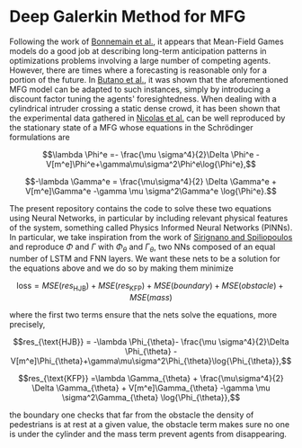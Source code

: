 # Deep Galerkin Method for MFG

Following the work of [Bonnemain et al.](https://arxiv.org/abs/2201.08592), it appears that Mean-Field Games models do a good job at describing long-term anticipation patterns in optimizations problems involving a large number of competing agents. However, there are times where a forecasting is reasonable only for a portion of the future. In [Butano et al.](https://arxiv.org/abs/2302.08945), it was shown that the aforementioned MFG model can be adapted to such instances, simply by introducing a discount factor tuning the agents' foresightedness. When dealing with a cylindrical intruder crossing a static dense crowd, it has been shown that the experimental data gathered in [Nicolas et al.](https://arxiv.org/abs/1810.03343) can be well reproduced by the stationary state of a MFG whose equations in the Schrödinger formulations are

$$\lambda \Phi^e =- \frac{\mu \sigma^4}{2}\Delta \Phi^e -V[m^e]\Phi^e+\gamma\mu\sigma^2\Phi^e\log{\Phi^e},$$

$$-\lambda \Gamma^e = \frac{\mu\sigma^4}{2} \Delta \Gamma^e + V[m^e]\Gamma^e -\gamma \mu \sigma^2\Gamma^e \log{\Phi^e}.$$

The present repository contains the code to solve these two equations using Neural Networks, in particular by including relevant physical features of the system, something called Physics Informed Neural Networks (PINNs). In particular, we take inspiration from the work of [Sirignano and Spiliopoulos](https://arxiv.org/abs/1708.07469) and reproduce $\Phi$ and $\Gamma$ with $\Phi_{\theta}$ and $\Gamma_{\theta}$, two NNs composed of an equal number of LSTM and FNN layers. We want these nets to be a solution for the equations above and we do so by making them minimize 

$$\text{loss} = MSE(res_{\text{HJB}}) +  MSE(res_{\text{KFP}}) + MSE(boundary) + MSE(obstacle) + MSE(mass)$$

where the first two terms ensure that the nets solve the equations, more precisely, 

$$res_{\text{HJB}} = -\lambda \Phi_{\theta}- \frac{\mu \sigma^4}{2}\Delta \Phi_{\theta} -V[m^e]\Phi_{\theta}+\gamma\mu\sigma^2\Phi_{\theta}\log{\Phi_{\theta}},$$

$$res_{\text{KFP}} =\lambda \Gamma_{\theta} + \frac{\mu\sigma^4}{2} \Delta \Gamma_{\theta} + V[m^e]\Gamma_{\theta} -\gamma \mu \sigma^2\Gamma_{\theta} \log{\Phi_{\theta}},$$

the boundary one checks that far from the obstacle the density of pedestrians is at rest at a given value, the obstacle term makes sure no one is under the cylinder and the mass term prevent agents from disappearing.
